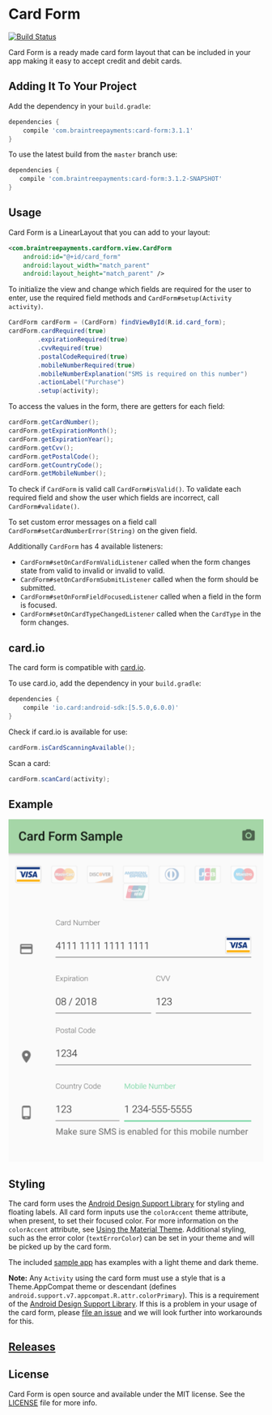 # Card Form

[![Build Status](https://travis-ci.org/braintree/android-card-form.svg?branch=master)](https://travis-ci.org/braintree/android-card-form)

Card Form is a ready made card form layout that can be included in your app making it easy to
accept credit and debit cards.

## Adding It To Your Project

Add the dependency in your `build.gradle`:

```groovy
dependencies {
    compile 'com.braintreepayments:card-form:3.1.1'
}
```

To use the latest build from the `master` branch use:

 ```groovy
dependencies {
    compile 'com.braintreepayments:card-form:3.1.2-SNAPSHOT'
}
```

## Usage

Card Form is a LinearLayout that you can add to your layout:

```xml
<com.braintreepayments.cardform.view.CardForm
    android:id="@+id/card_form"
    android:layout_width="match_parent"
    android:layout_height="match_parent" />
```

To initialize the view and change which fields are required for the user to enter, use the required
field methods and `CardForm#setup(Activity activity)`.

```java
CardForm cardForm = (CardForm) findViewById(R.id.card_form);
cardForm.cardRequired(true)
        .expirationRequired(true)
        .cvvRequired(true)
        .postalCodeRequired(true)
        .mobileNumberRequired(true)
        .mobileNumberExplanation("SMS is required on this number")
        .actionLabel("Purchase")
        .setup(activity);
```

To access the values in the form, there are getters for each field:

```java
cardForm.getCardNumber();
cardForm.getExpirationMonth();
cardForm.getExpirationYear();
cardForm.getCvv();
cardForm.getPostalCode();
cardForm.getCountryCode();
cardForm.getMobileNumber();
```

To check if `CardForm` is valid call `CardForm#isValid()`. To validate each required field
and show the user which fields are incorrect, call `CardForm#validate()`.

To set custom error messages on a field call `CardForm#setCardNumberError(String)` on the given field.

Additionally `CardForm` has 4 available listeners:

* `CardForm#setOnCardFormValidListener` called when the form changes state from valid to invalid or invalid to valid.
* `CardForm#setOnCardFormSubmitListener` called when the form should be submitted.
* `CardForm#setOnFormFieldFocusedListener` called when a field in the form is focused.
* `CardForm#setOnCardTypeChangedListener` called when the `CardType` in the form changes.

## card.io

The card form is compatible with [card.io](https://github.com/card-io/card.io-Android-SDK).

To use card.io, add the dependency in your `build.gradle`:

```groovy
dependencies {
    compile 'io.card:android-sdk:[5.5.0,6.0.0)'
}
```

Check if card.io is available for use:

```java
cardForm.isCardScanningAvailable();
```

Scan a card:

```java
cardForm.scanCard(activity);
```

## Example

![](/Sample/screenshot.png)

## Styling

The card form uses the [Android Design Support Library](http://android-developers.blogspot.com/2015/05/android-design-support-library.html)
for styling and floating labels. All card form inputs use the `colorAccent` theme attribute, when present,
to set their focused color. For more information on the `colorAccent` attribute, see
[Using the Material Theme](https://developer.android.com/training/material/theme.html). Additional
styling, such as the error color (`textErrorColor`) can be set in your theme and will be picked up
by the card form.

The included [sample app](https://github.com/braintree/android-card-form/tree/master/Sample) has
examples with a light theme and dark theme.

**Note:** Any `Activity` using the card form must use a style that is a Theme.AppCompat theme or
descendant (defines `android.support.v7.appcompat.R.attr.colorPrimary`). This is a requirement of
the [Android Design Support Library](http://android-developers.blogspot.com/2015/05/android-design-support-library.html).
If this is a problem in your usage of the card form, please [file an issue](https://github.com/braintree/android-card-form/issues)
and we will look further into workarounds for this.

## [Releases](https://github.com/braintree/android-card-form/releases)

## License

Card Form is open source and available under the MIT license. See the [LICENSE](LICENSE) file for
more info.
